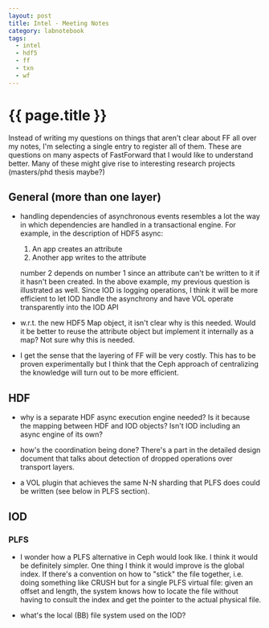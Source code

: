 ```yaml
---
layout: post
title: Intel - Meeting Notes
category: labnotebook
tags:
  - intel
  - hdf5
  - ff
  - txn
  - wf
---
```


# {{ page.title }}

Instead of writing my questions on things that aren't clear about FF all over my notes, I'm 
selecting a single entry to register all of them. These are questions on many aspects of FastForward 
that I would like to understand better. Many of these might give rise to interesting research 
projects (masters/phd thesis maybe?)

## General (more than one layer)

  - handling dependencies of asynchronous events resembles a lot the way in which dependencies are 
    handled in a transactional engine. For example, in the description of HDF5 async:

     1. An app creates an attribute
     2. Another app writes to the attribute

    number 2 depends on number 1 since an attribute can't be written to it if it hasn't been 
    created. In the above example, my previous question is illustrated as well. Since IOD is logging 
    operations, I think it will be more efficient to let IOD handle the asynchrony and have VOL 
    operate transparently into the IOD API

  - w.r.t. the new HDF5 Map object, it isn't clear why is this needed. Would it be better to reuse 
    the attribute object but implement it internally as a map? Not sure why this is needed.

  - I get the sense that the layering of FF will be very costly. This has to be proven 
    experimentally but I think that the Ceph approach of centralizing the knowledge will turn out to 
    be more efficient.


## HDF

  - why is a separate HDF async execution engine needed? Is it because the mapping between HDF and 
    IOD objects? Isn't IOD including an async engine of its own?

  - how's the coordination being done? There's a part in the detailed design document that talks 
    about detection of dropped operations over transport layers.

  - a VOL plugin that achieves the same N-N sharding that PLFS does could be written (see below in 
    PLFS section).

## IOD

### PLFS

  - I wonder how a PLFS alternative in Ceph would look like. I think it would be definitely simpler. 
    One thing I think it would improve is the global index. If there's a convention on how to 
    "stick" the file together, i.e. doing something like CRUSH but for a single PLFS virtual file: 
    given an offset and length, the system knows how to locate the file without having to consult 
    the index and get the pointer to the actual physical file.

  - what's the local (BB) file system used on the IOD? 

